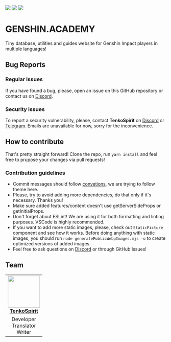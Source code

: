 ![](https://img.shields.io/badge/MPL%202.0-000?style=for-the-badge&logo=mozilla&logoColor=FFF)
![](https://img.shields.io/badge/React-20232A?style=for-the-badge&logo=react&logoColor=61DAFB)
![](https://img.shields.io/badge/Node.js-43853D?style=for-the-badge&logo=node.js&logoColor=white)

# GENSHIN.ACADEMY

Tiny database, utilities and guides website for Genshin Impact players in multiple languages!

## Bug Reports

### Regular issues

If you have found a bug, please, open an issue on this GitHub repository or contact us on [Discord](https://discord.gg/TgyFNhthCK).

### Security issues

To report a security vulnerability, please, contact **TenkoSpirit** on [Discord](https://discord.gg/TgyFNhthCK) or [Telegram](https://t.me/TenkoSpirit). Emails are unavailable for now, sorry for the inconvenience.

## How to contribute

That's pretty straight forward! Clone the repo, run `yarn install` and feel free to prupose your changes via pull requests! 

### Contribution guidelines
 
 - Commit messages should follow [convetions](https://www.conventionalcommits.org/), we are trying to follow theme here.
 - Please, try to avoid adding more dependencies, do that only if it's necessary. Thanks you!
 - Make sure added features/content doesn't use getServerSideProps or getInitialProps.
 - Don't forget about ESLint! We are using it for both formatting and linting purposes. VSCode is highly recommended.
 - If you want to add more static images, please, check out `StaticPicture` component and see how it works. Before doing anything with static images, you should run `node generatePublicWebpImages.mjs -o` to create optimized versions of added images. 
 - Feel free to ask questions on [Discord](https://discord.gg/TgyFNhthCK) or through GitHub Issues!

## Team

<table>
    <tr>
    <td align="center">
        <a href="https://github.com/TenkoSpirit">
            <img src="https://github.com/TenkoSpirit.png" width="100px;" alt=""/>
            <br />
            <b>TenkoSpirit</b>
        </a>
    </td>
    </tr>
    <tr>
    <td align="center">
        Developer<br/>
        Translator<br/>
        Writer
    </td>
    </tr>
</table>
